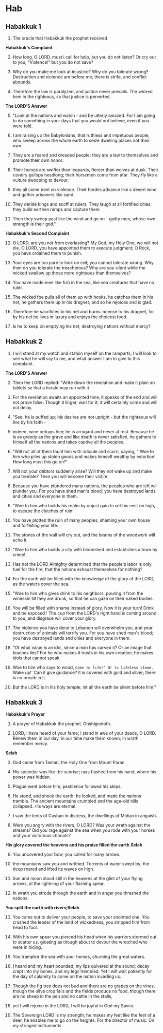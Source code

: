 # Hab

## Habakkuk 1

1. The oracle that Habakkuk the prophet received.

__Habakkuk's Complaint__

2. How long, O LORD, must I call for help, but you do not listen? Or cry out to you, "Violence!" but you do not save?

3. Why do you make me look at injustice? Why do you tolerate wrong? Destruction and violence are before me; there is strife, and conflict abounds.

4. Therefore the law is paralyzed, and justice never prevails. The wicked hem in the righteous, so that justice is perverted.

__The LORD'S Answer__

5. "Look at the nations and watch - and be utterly amazed. For I am going to do something in your days that you would not believe, even if you were told.

6. I am raising up the Babylonians, that ruthless and impetuous people, who sweep across the whole earth to seize dwelling places not their own.

7. They are a feared and dreaded people; they are a law to themselves and promote their own honor.

8. Their horses are swifter than leopards, fiercer than wolves at dusk. Their cavalry gallops headlong; their horsemen come from afar. They fly like a vulture swooping to devour;

9. they all come bent on violence. Their hordes advance like a desert wind and gather prisoners like sand.

10. They deride kings and scoff at rulers. They laugh at all fortified cities; they build earthen ramps and capture them.

11. Then they sweep past like the wind and go on - guilty men, whose own strength is their god."

__Habakkuk's Second Complaint__

12. O LORD, are you not from everlasting? My God, my Holy One, we will not die. O LORD, you have appointed them to execute judgment; O Rock, you have ordained them to punish.

13. Your eyes are too pure to look on evil; you cannot tolerate wrong. Why then do you tolerate the treacherous? Why are you silent while the wicked swallow up those more righteous than themselves?

14. You have made men like fish in the sea, like sea creatures that have no ruler.

15. The wicked foe pulls all of them up with hooks, he catches them in his net, he gathers them up in his dragnet; and so he rejoices and is glad.

16. Therefore he sacrifices to his net and burns incense to his dragnet, for by his net he lives in luxury and enjoys the choicest food.

17. Is he to keep on emptying his net, destroying nations without mercy?

## Habakkuk 2

1. I will stand at my watch and station myself on the ramparts; I will look to see what he will say to me, and what answer I am to give to this complaint. 

__The LORD'S Answer__

2. Then the LORD replied: "Write down the revelation and make it plain on tablets so that a herald may run with it.

3. For the revelation awaits an appointed time; it speaks of the end and will not prove false. Though it linger, wait for it; it will certainly come and will not delay.

4. "See, he is puffed up; his desires are not upright - but the righteous will live by his faith -

5. indeed, wine betrays him; he is arrogant and never at rest. Because he is as greedy as the grave and like death is never satisfied, he gathers to himself all the nations and takes captive all the peoples.

6. "Will not all of them taunt him with ridicule and scorn, saying, "`Woe to him who piles up stolen goods and makes himself wealthy by extortion! How long must this go on?'

7. Will not your debtors suddenly arise? Will they not wake up and make you tremble? Then you will become their victim.

8. Because you have plundered many nations, the peoples who are left will plunder you. For you have shed man's blood; you have destroyed lands and cities and everyone in them.

9. "Woe to him who builds his realm by unjust gain to set his nest on high, to escape the clutches of ruin!

10. You have plotted the ruin of many peoples, shaming your own house and forfeiting your life.

11. The stones of the wall will cry out, and the beams of the woodwork will echo it.

12. "Woe to him who builds a city with bloodshed and establishes a town by crime!

13. Has not the LORD Almighty determined that the people's labor is only fuel for the fire, that the nations exhaust themselves for nothing?

14. For the earth will be filled with the knowledge of the glory of the LORD, as the waters cover the sea.

15. "Woe to him who gives drink to his neighbors, pouring it from the wineskin till they are drunk, so that he can gaze on their naked bodies.

16. You will be filled with shame instead of glory. Now it is your turn! Drink and be exposed ! The cup from the LORD's right hand is coming around to you, and disgrace will cover your glory.

17. The violence you have done to Lebanon will overwhelm you, and your destruction of animals will terrify you. For you have shed man's blood; you have destroyed lands and cities and everyone in them.

18. "Of what value is an idol, since a man has carved it? Or an image that teaches lies? For he who makes it trusts in his own creation; he makes idols that cannot speak.

19. Woe to him who says to wood, `Come to life!' Or to lifeless stone, `Wake up!' Can it give guidance? It is covered with gold and silver; there is no breath in it.

20. But the LORD is in his holy temple; let all the earth be silent before him."

## Habakkuk 3

__Habakkuk's Prayer__

1. A prayer of Habakkuk the prophet. Onshigionoth. 

2. LORD, I have heard of your fame; I stand in awe of your deeds, O LORD. Renew them in our day, in our time make them known; in wrath remember mercy.

__Selah__

3. God came from Teman, the Holy One from Mount Paran. 

4. His splendor was like the sunrise; rays flashed from his hand, where his power was hidden.

5. Plague went before him; pestilence followed his steps.

6. He stood, and shook the earth; he looked, and made the nations tremble. The ancient mountains crumbled and the age-old hills collapsed. His ways are eternal.

7. I saw the tents of Cushan in distress, the dwellings of Midian in anguish.

8. Were you angry with the rivers, O LORD? Was your wrath against the streams? Did you rage against the sea when you rode with your horses and your victorious chariots?

__His glory covered the heavens and his praise filled the earth.Selah__

9. You uncovered your bow, you called for many arrows.

10. the mountains saw you and writhed. Torrents of water swept by; the deep roared and lifted its waves on high.

11. Sun and moon stood still in the heavens at the glint of your flying arrows, at the lightning of your flashing spear.

12. In wrath you strode through the earth and in anger you threshed the nations.

__You split the earth with rivers;Selah__

13. You came out to deliver your people, to save your anointed one. You crushed the leader of the land of wickedness, you stripped him from head to foot.

14. With his own spear you pierced his head when his warriors stormed out to scatter us, gloating as though about to devour the wretched who were in hiding.

15. You trampled the sea with your horses, churning the great waters.

16. I heard and my heart pounded, my lips quivered at the sound; decay crept into my bones, and my legs trembled. Yet I will wait patiently for the day of calamity to come on the nation invading us.

17. Though the fig tree does not bud and there are no grapes on the vines, though the olive crop fails and the fields produce no food, though there are no sheep in the pen and no cattle in the stalls,

18. yet I will rejoice in the LORD, I will be joyful in God my Savior.

19. The Sovereign LORD is my strength; he makes my feet like the feet of a deer, he enables me to go on the heights. For the director of music. On my stringed instruments.

